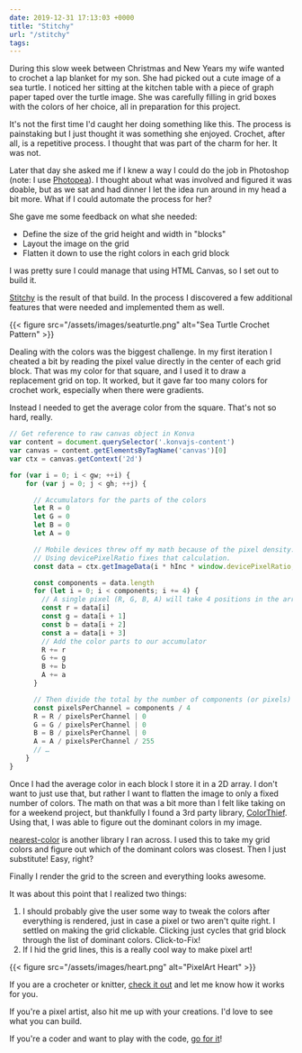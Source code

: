 ```yaml
---
date: 2019-12-31 17:13:03 +0000
title: "Stitchy"
url: "/stitchy"
tags:
---
```


During this slow week between Christmas and New Years my wife wanted to
crochet a lap blanket for my son. She had picked out a cute image of a sea
turtle. I noticed her sitting at the kitchen table with a piece of graph
paper taped over the turtle image. She was carefully filling in grid boxes
with the colors of her choice, all in preparation for this project.

It's not the first time I'd caught her doing something like this. The
process is painstaking but I just thought it was something she enjoyed.
Crochet, after all, is a repetitive process. I thought that was part of
the charm for her. It was not.

Later that day she asked me if I knew a way I could do the job in
Photoshop (note: I use [Photopea](https://www.photopea.com/)). I thought
about what was involved and figured it was doable, but as we sat and had
dinner I let the idea run around in my head a bit more. What if I could
automate the process for her?

She gave me some feedback on what she needed:

- Define the size of the grid height and width in "blocks"
- Layout the image on the grid
- Flatten it down to use the right colors in each grid block

I was pretty sure I could manage that using HTML Canvas, so I set out to
build it.

[Stitchy](https://jamestomasino.github.io/stitchy) is the result of that
build. In the process I discovered a few additional features that were
needed and implemented them as well.

{{< figure src="/assets/images/seaturtle.png" alt="Sea Turtle Crochet Pattern" >}}

Dealing with the colors was the biggest challenge. In my first iteration
I cheated a bit by reading the pixel value directly in the center of each
grid block. That was my color for that square, and I used it to draw
a replacement grid on top. It worked, but it gave far too many colors for
crochet work, especially when there were gradients.

Instead I needed to get the average color from the square. That's not so
hard, really.

```javascript
// Get reference to raw canvas object in Konva
var content = document.querySelector('.konvajs-content')
var canvas = content.getElementsByTagName('canvas')[0]
var ctx = canvas.getContext('2d')

for (var i = 0; i < gw; ++i) {
    for (var j = 0; j < gh; ++j) {

      // Accumulators for the parts of the colors
      let R = 0
      let G = 0
      let B = 0
      let A = 0

      // Mobile devices threw off my math because of the pixel density.
      // Using devicePixelRatio fixes that calculation.
      const data = ctx.getImageData(i * hInc * window.devicePixelRatio, j * vInc * window.devicePixelRatio, hInc * window.devicePixelRatio, vInc * window.devicePixelRatio).data

      const components = data.length
      for (let i = 0; i < components; i += 4) {
        // A single pixel (R, G, B, A) will take 4 positions in the array:
        const r = data[i]
        const g = data[i + 1]
        const b = data[i + 2]
        const a = data[i + 3]
        // Add the color parts to our accumulator
        R += r
        G += g
        B += b
        A += a
      }

      // Then divide the total by the number of components (or pixels)
      const pixelsPerChannel = components / 4
      R = R / pixelsPerChannel | 0
      G = G / pixelsPerChannel | 0
      B = B / pixelsPerChannel | 0
      A = A / pixelsPerChannel / 255
      // …
    }
}
```

Once I had the average color in each block I store it in a 2D array.
I don't want to just use that, but rather I want to flatten the image to
only a fixed number of colors. The math on that was a bit more than I felt
like taking on for a weekend project, but thankfully I found a 3rd party
library, [ColorThief](https://github.com/lokesh/color-thief). Using that,
I was able to figure out the dominant colors in my image.

[nearest-color](https://github.com/dtao/nearest-color) is another library
I ran across. I used this to take my grid colors and figure out which of
the dominant colors was closest. Then I just substitute! Easy, right?

Finally I render the grid to the screen and everything looks awesome.

It was about this point that I realized two things:

1. I should probably give the user some way to tweak the colors after
   everything is rendered, just in case a pixel or two aren't quite right.
   I settled on making the grid clickable. Clicking just cycles that grid
   block through the list of dominant colors. Click-to-Fix!
2. If I hid the grid lines, this is a really cool way to make pixel art!

{{< figure src="/assets/images/heart.png" alt="PixelArt Heart" >}}

If you are a crocheter or knitter,
[check it out](https://jamestomasino.github.io/stitchy) and let me know
how it works for you.

If you're a pixel artist, also hit me up with your creations. I'd love to
see what you can build.

If you're a coder and want to play with the code,
[go for it](https://github.com/jamestomasino/stitchy)!

<!--  vim: set shiftwidth=4 tabstop=4 expandtab: -->
